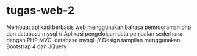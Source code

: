 # tugas-web-2
Membuat aplikasi berbasis web menggunakan bahasa pemrograman php dan database mysql
// Aplikasi pengelolaan data penjualan sederhana dengan PHP MVC, database mysqli
// Design tampilan menggunakan Bootstrap 4 dan JQuery

